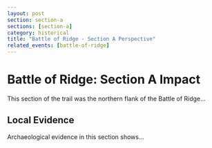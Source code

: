 ```yaml
---
layout: post
section: section-a
sections: [section-a]
category: historical
title: "Battle of Ridge - Section A Perspective"
related_events: [battle-of-ridge]
---
```


# Battle of Ridge: Section A Impact

This section of the trail was the northern flank of the Battle of Ridge...

## Local Evidence

Archaeological evidence in this section shows...

